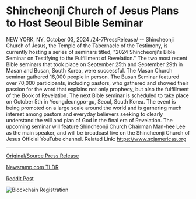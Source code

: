 # Shincheonji Church of Jesus Plans to Host Seoul Bible Seminar

NEW YORK, NY, October 03, 2024 /24-7PressRelease/ -- Shincheonji Church of Jesus, the Temple of the Tabernacle of the Testimony, is currently hosting a series of seminars titled, "2024 Shincheonji's Bible Seminar on Testifying to the Fulfillment of Revelation."   The two most recent Bible seminars that took place on September 25th and September 29th in Masan and Busan, South Korea, were successful. The Masan Church seminar gathered 16,000 people in person. The Busan Seminar featured over 70,000 participants, including pastors, who gathered and showed their passion for the word that explains not only prophecy, but also the fulfillment of the Book of Revelation.  The next Bible seminar is scheduled to take place on October 5th in Yeongdeungpo-gu, Seoul, South Korea. The event is being promoted on a large scale around the world and is garnering much interest among pastors and everyday believers seeking to clearly understand the will and plan of God in the final era of Revelation.   The upcoming seminar will feature Shincheonji Church Chairman Man-hee Lee as the main speaker, and will be broadcast live on the Shincheonji Church of Jesus Official YouTube channel.  Related Link: https://www.scjamericas.org 

---

[Original/Source Press Release](https://www.24-7pressrelease.com/press-release/514906/shincheonji-church-of-jesus-plans-to-host-seoul-bible-seminar)
                    

[Newsramp.com TLDR](None) 



[Reddit Post](https://www.reddit.com/r/newsramp/comments/1fv53vw/shincheonji_church_hosts_successful_bible/) 



![Blockchain Registration](https://cdn.newsramp.app/24-7PressRelease/qrcode/2410/3/airyt0BG.webp)